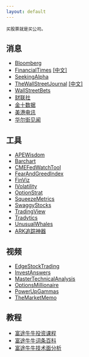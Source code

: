```yaml
---
layout: default
---
```


```
买股票就是买公司。
```

## 消息

- [Bloomberg](https://www.bloomberg.com/)
- [FinancialTimes](https://www.ft.com/) [[中文]](https://www.ftchinese.com/)
- [SeekingAlpha](https://seekingalpha.com/)
- [TheWallStreetJournal](https://www.wsj.com/) [[中文]](https://cn.wsj.com/)
- [WallStreetBets](https://www.reddit.com/r/wallstreetbets/)
- [财联社](https://www.cls.cn/)
- [金十数据](https://www.jin10.com/)
- [美港电讯](https://www.ushknews.com/)
- [华尔街见闻](https://wallstreetcn.com/)

## 工具

- [APEWisdom](https://apewisdom.io/)
- [Barchart](https://www.barchart.com/)
- [CMEFedWatchTool](https://www.cmegroup.com/markets/interest-rates/cme-fedwatch-tool.html)
- [FearAndGreedIndex](https://edition.cnn.com/markets/fear-and-greed)
- [FinViz](https://finviz.com/)
- [IVolatility](https://www.ivolatility.com/landing/index.html)
- [OptionStrat](https://optionstrat.com/)
- [SqueezeMetrics](https://squeezemetrics.com/)
- [SwaggyStocks](https://swaggystocks.com/)
- [TradingView](https://www.tradingview.com/)
- [Tradytics](https://tradytics.com/)
- [UnusualWhales](https://unusualwhales.com/)
- [ARK追踪神器](https://ark.alien-tomato.com/)

## 视频

- [EdgeStockTrading](https://www.youtube.com/@EdgeStockTrading)
- [InvestAnswers](https://www.youtube.com/@InvestAnswers)
- [MasterTechnicalAnalysis](https://www.youtube.com/@mastertechnicalanalysismta7734)
- [OptionsMillionaire](https://www.youtube.com/@OptionsMillionaire)
- [PowerUpGammas](https://www.youtube.com/@PowerUpGammas)
- [TheMarketMemo](https://www.youtube.com/@TheMarketMemo)

## 教程

- [富途牛牛投资课程](https://www.futunn.com/learn)
- [富途牛牛词条百科](https://www.futunn.com/learn/wiki)
- [富途牛牛技术面分析](https://support.futunn.com/categories/768)
